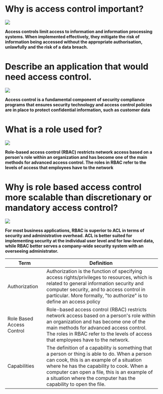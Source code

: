 # Why is access control important?
![](http://www.xorlogics.com/wp-content/uploads/2018/10/Access-Control-Implementation.png)

**Access controls limit access to information and information processing systems. When implemented effectively, they mitigate the risk of information being accessed without the appropriate authorisation, unlawfully and the risk of a data breach.**

# Describe an application that would need access control.

![](https://www.imperva.com/learn/wp-content/uploads/sites/13/2020/02/access-control-list.jpg)

**Access control is a fundamental component of security compliance programs that ensures security technology and access control policies are in place to protect confidential information, such as customer data**

# What is a role used for?

![](https://academy.pega.com/sites/default/files/h5p/content/276896/images/image-5f8df9425c234.png)

**Role-based access control (RBAC) restricts network access based on a person's role within an organization and has become one of the main methods for advanced access control. The roles in RBAC refer to the levels of access that employees have to the network**

# Why is role based access control more scalable than discretionary or mandatory access control?

![](https://present5.com/presentation/e1e650ca222a090be040e56c89f81b8a/image-7.jpg)

**For most business applications, RBAC is superior to ACL in terms of security and administrative overhead. ACL is better suited for implementing security at the individual user level and for low-level data, while RBAC better serves a company-wide security system with an overseeing administrator.**

| Term       |       Definition             |
| -----------|------------------------------|
|Authorization|Authorization is the function of specifying access rights/privileges to resources, which is related to general information security and computer security, and to access control in particular. More formally, "to authorize" is to define an access policy|
|Role Based Access Control|Role-based access control (RBAC) restricts network access based on a person's role within an organization and has become one of the main methods for advanced access control. The roles in RBAC refer to the levels of access that employees have to the network.|
|Capabilities|The definition of a capability is something that a person or thing is able to do. When a person can cook, this is an example of a situation where he has the capability to cook. When a computer can open a file, this is an example of a situation where the computer has the capability to open the file.|